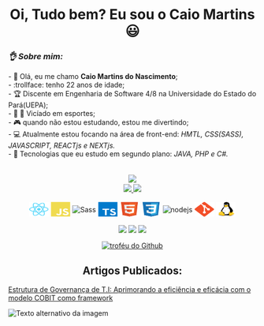 <div>
  <h1 align="center">Oi, Tudo bem? Eu sou o Caio Martins 😃️</h1>
  

  
 ### <i> 👌 Sobre mim:</i>
<div align=""> 
   - 🐺 Olá, eu me chamo <b> Caio Martins do Nascimento</b>;<br>
   - :trollface: tenho 22 anos de idade; <br>
   - 🏆 Discente em Engenharia de Software 4/8 na Universidade do Estado do Pará(UEPA); <br>
   - 🏀 💪 Vicíado em esportes; <br>
   - 🎮 quando não estou estudando, estou me divertindo; <br>
   - 💻 Atualmente estou focando na área de front-end: <i> HMTL, CSS(SASS), JAVASCRIPT, REACTjs e NEXTjs.</i><br>
   - 🥈 Tecnologias que eu estudo em segundo plano: <i>JAVA, PHP e C#.</i>
  
</div>
<br>
<br>
 <div align="center">
      <img height="160em" src="http://github-readme-streak-stats.herokuapp.com?user=CaioMartinss&theme=chartreuse-dark&hide_border=false&locale=pt-br(https://git.io/streak-stats)"></img>
  </div>
  
<div align="center">
  <a href="https://github.com/CaioMartinss">
    <img height="150em" src="https://github-readme-stats.vercel.app/api?username=CaioMartinss&count_private=true&include_all_commits=true&show_icons=true&theme=chartreuse-dark&hide_border=false&show_owner=true"/>
    <img height="150em" src="https://github-readme-stats.vercel.app/api/top-langs/?username=CaioMartinss&theme=chartreuse-dark&hide_border=false&&layout=compact"/>
  </a>
</div>

<div align="center" valign="top"><br>
  <img align="center" alt="React" height="30" width="40" src="https://raw.githubusercontent.com/devicons/devicon/master/icons/react/react-original.svg">
<!--   <img align="center" alt="Redux" height="30" width="40" src="https://raw.githubusercontent.com/devicons/devicon/master/icons/redux/redux-original.svg"> -->
  <img align="center" alt="Js" height="30" width="40" src="https://raw.githubusercontent.com/devicons/devicon/master/icons/javascript/javascript-plain.svg">
  <img align="center" alt="Sass" height="30" width="40" src="https://cdn.jsdelivr.net/gh/devicons/devicon/icons/sass/sass-original.svg">
  <img align="center" alt="Js" height="30" width="40" src="https://raw.githubusercontent.com/devicons/devicon/master/icons/typescript/typescript-plain.svg">
  <img align="center" alt="HTML" height="30" width="40" src="https://raw.githubusercontent.com/devicons/devicon/master/icons/html5/html5-original.svg">
  <img align="center" alt="CSS" height="30" width="40" src="https://raw.githubusercontent.com/devicons/devicon/master/icons/css3/css3-original.svg">
  <img align="center" alt="nodejs" height="30" width="40" src="https://cdn.worldvectorlogo.com/logos/nodejs-icon.svg">
<!--   <img align="center" alt="Wa-Jest" height="30" width="40" src="https://cdn.jsdelivr.net/gh/devicons/devicon/icons/jest/jest-plain.svg"> -->
  <img align="center" alt="git" height="30" width="40" src="https://raw.githubusercontent.com/devicons/devicon/master/icons/git/git-original.svg">
<!--   <img align="center" alt="github" height="35" width="35" src="/assets/GitHub.png"> -->
<!--   <img align="center" alt="github" height="30" width="40" src="https://raw.githubusercontent.com/devicons/devicon/master/icons/github/github-original.svg"> -->
  <img align="center" alt="linux" height="30" width="40" src="https://raw.githubusercontent.com/devicons/devicon/master/icons/linux/linux-original.svg">
</div><br>

<div align="center">
  <a href="https://www.instagram.com/caiomartinxs__/" target="_blank"><img src="https://img.shields.io/badge/-Instagram-%23E4405F?style=for-the-badge&logo=instagram&logoColor=white" target="_blank"></a>
  <a href="https://www.linkedin.com/in/caio-martinss/" target="_blank"><img src="https://img.shields.io/badge/-LinkedIn-%230077B5?style=for-the-badge&logo=linkedin&logoColor=white" target="_blank"></a> 
  <a href="mailto:martinscaio29@gmail.com"><img src="https://img.shields.io/badge/-Gmail-%23333?style=for-the-badge&logo=gmail&logoColor=white" target="_blank"></a>
</div>
         
<p align="center">
  <a href="https://github.com/ryo-ma/github-profile-trophy">
    <img src="https://github-profile-trophy.vercel.app/?username=CaioMartinss&theme=gruvbox&row=1" alt="troféu do Github">
  </a>
</p>

<div>
  <h2 align="center" > Artigos Publicados: </h2>
   
  [Estrutura de Governança de T.I: Aprimorando a eficiência e eficácia com o modelo COBIT como framework](http://sevenpublicacoes.com.br/index.php/editora/article/view/1351)

<img src="" alt="Texto alternativo da imagem" width="300" height="200">

 </div>

  





<!-- <div align="center">
  <a href="https://github.com/CaioMartinss/Lista_simples">
    <img align="center" src="https://github-readme-stats.vercel.app/api/pin/?username=CaioMartinss&repo=lista_simples" />
  </a>
  
  
  <a href="https://github.com/CaioMartinss/calculadora">
    <img align="center" src="https://github-readme-stats.vercel.app/api/pin/?username=CaioMartinss&repo=calculadora" />
  </a>

</div>

 -->



         

